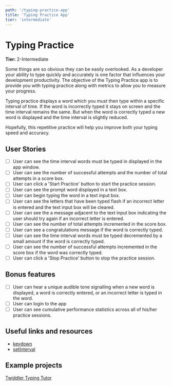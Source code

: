 ```yaml
---
path: '/typing-practice-app'
title: 'Typing Practice App'
tier: 'intermediate'
---
```


# Typing Practice

**Tier:** 2-Intermediate

Some things are so obvious they can be easily overlooked. As a developer 
your ability to type quickly and accurately is one factor that influences 
your development productivity. The objective of the Typing Practice app is
to provide you with typing practice along with metrics to allow you to
measure your progress.

Typing practice displays a word which you must then type within a specific
interval of time. If the word is incorrectly typed it stays on
screen and the time interval remains the same. But when the word is correctly 
typed a new word is displayed and the time interval is slightly reduced.

Hopefully, this repetitive practice will help you improve both your typing
speed and accuracy.

## User Stories

-   [ ] User can see the time interval words must be typed in displayed in 
the app window.
-   [ ] User can see the number of successful attempts and the number of total
attempts in a score box.
-   [ ] User can click a 'Start Practice' button to start the practice session.
-   [ ] User can see the prompt word displayed in a text box.
-   [ ] User can begin typing the word in a text input box.
-   [ ] User can see the letters that have been typed flash if an incorrect
letter is entered and the text input box will be cleared.
-   [ ] User can see the a message adjacent to the text input box indicating
the user should try again if an incorrect letter is entered.
-   [ ] User can see the number of total attempts incremented in the score box.
-   [ ] User can see a congratulations message if the word is correctly typed.
-   [ ] User can see the time interval words must be typed decremented by a
small amount if the word is correctly typed.
-   [ ] User can see the number of successful attempts incremented in the score
box if the word was correctly typed.
-   [ ] User can click a 'Stop Practice' button to stop the practice session.

## Bonus features

-   [ ] User can hear a unique audible tone signalling when a new word is 
displayed, a word is correctly entered, or an incorrect letter is typed in
the word.
-   [ ] User can login to the app
-   [ ] User can see cumulative performance statistics across all of his/her
practice sessions.

## Useful links and resources

- [keydown](https://developer.mozilla.org/en-US/docs/Web/Events/keydown)
- [setInterval](https://developer.mozilla.org/en-US/docs/Web/API/WindowOrWorkerGlobalScope/setInterval)

## Example projects

[Twiddler Typing Tutor](http://twiddler.tekgear.com/tutor/twiddler.html)
